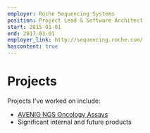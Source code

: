 ```yaml
---
employer: Roche Sequencing Systems
position: Project Lead & Software Architect
start: 2015-01-01
end: 2017-03-01
employer_link: http://sequencing.roche.com/
hascontent: true
---
```

# Projects

Projects I've worked on include:

* [AVENIO NGS Oncology Assays](https://sequencing.roche.com/en/products-solutions/by-category/assays.html)
* Significant internal and future products